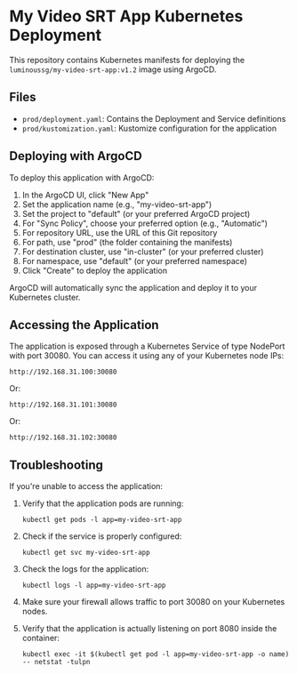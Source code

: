 # My Video SRT App Kubernetes Deployment

This repository contains Kubernetes manifests for deploying the `luminoussg/my-video-srt-app:v1.2` image using ArgoCD.

## Files

- `prod/deployment.yaml`: Contains the Deployment and Service definitions
- `prod/kustomization.yaml`: Kustomize configuration for the application

## Deploying with ArgoCD

To deploy this application with ArgoCD:

1. In the ArgoCD UI, click "New App"
2. Set the application name (e.g., "my-video-srt-app")
3. Set the project to "default" (or your preferred ArgoCD project)
4. For "Sync Policy", choose your preferred option (e.g., "Automatic")
5. For repository URL, use the URL of this Git repository
6. For path, use "prod" (the folder containing the manifests)
7. For destination cluster, use "in-cluster" (or your preferred cluster)
8. For namespace, use "default" (or your preferred namespace)
9. Click "Create" to deploy the application

ArgoCD will automatically sync the application and deploy it to your Kubernetes cluster.

## Accessing the Application

The application is exposed through a Kubernetes Service of type NodePort with port 30080. You can access it using any of your Kubernetes node IPs:

```
http://192.168.31.100:30080
```

Or:

```
http://192.168.31.101:30080
```

Or:

```
http://192.168.31.102:30080
```

## Troubleshooting

If you're unable to access the application:

1. Verify that the application pods are running:
   ```
   kubectl get pods -l app=my-video-srt-app
   ```

2. Check if the service is properly configured:
   ```
   kubectl get svc my-video-srt-app
   ```

3. Check the logs for the application:
   ```
   kubectl logs -l app=my-video-srt-app
   ```

4. Make sure your firewall allows traffic to port 30080 on your Kubernetes nodes.

5. Verify that the application is actually listening on port 8080 inside the container:
   ```
   kubectl exec -it $(kubectl get pod -l app=my-video-srt-app -o name) -- netstat -tulpn
   ``` 